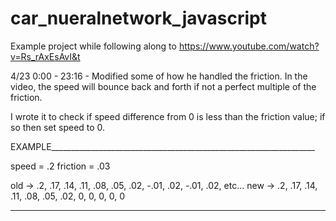 # car_nueralnetwork_javascript

Example project while following along to https://www.youtube.com/watch?v=Rs_rAxEsAvI&t 

4/23 0:00 - 23:16 - Modified some of how he handled the friction.  In the video, the speed will bounce back and forth if not a perfect multiple of the friction.  

I wrote it to check if speed difference from 0 is less than the friction value; if so then set speed to 0.

EXAMPLE__________________________________________________________________

speed = .2
friction = .03

old -> .2, .17, .14, .11, .08, .05, .02, -.01, .02, -.01, .02, etc...
new -> .2, .17, .14, .11, .08, .05, .02, 0, 0, 0, 0, 0
________________________________________________________________________



